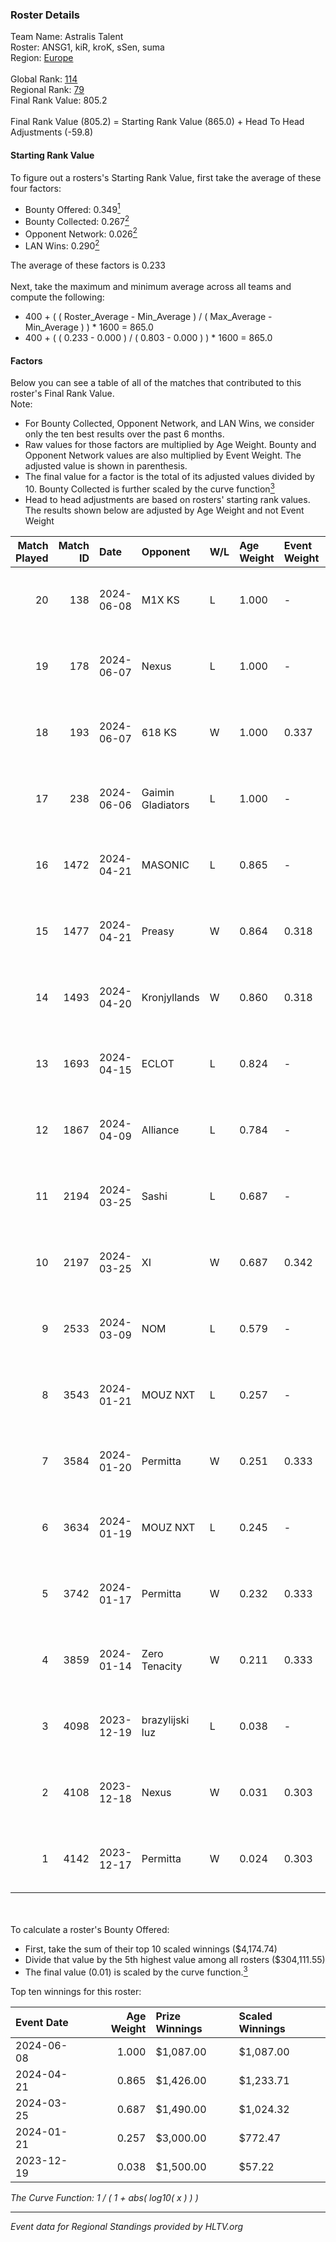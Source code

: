### Roster Details<br />
Team Name: Astralis Talent<br />
Roster: ANSG1, kiR, kroK, sSen, suma<br />
Region: [Europe]( ../standings_europe.md)<br />
<br />
Global Rank: [114](../standings_global.md)<br />
Regional Rank: [79]( ../standings_europe.md)<br />
Final Rank Value:  805.2<br />
<br />
Final Rank Value (805.2) = Starting Rank Value (865.0) + Head To Head Adjustments (-59.8)<br />

#### Starting Rank Value<br />
To figure out a rosters's Starting Rank Value, first take the average of these four factors:<br />
- Bounty Offered: 0.349[<sup>1</sup>](#table2)
- Bounty Collected: 0.267[<sup>2</sup>](#table1)
- Opponent Network: 0.026[<sup>2</sup>](#table1)
- LAN Wins: 0.290[<sup>2</sup>](#table1)

The average of these factors is 0.233<br />
<br />
Next, take the maximum and minimum average across all teams and compute the following:<br />
- 400 + ( ( Roster_Average - Min_Average ) / ( Max_Average - Min_Average ) ) * 1600 = 865.0
- 400 + ( ( 0.233 - 0.000 ) / ( 0.803 - 0.000 ) ) * 1600 = 865.0


#### Factors<br />
Below you can see a table of all of the matches that contributed to this roster's Final Rank Value.<br />
Note:<br />

- For Bounty Collected, Opponent Network, and LAN Wins, we consider only the ten best results over the past 6 months.
- Raw values for those factors are multiplied by Age Weight. Bounty and Opponent Network values are also multiplied by Event Weight. The adjusted value is shown in parenthesis.
- The final value for a factor is the total of its adjusted values divided by 10. Bounty Collected is further scaled by the curve function[<sup>3</sup>](#curveFunction)
- Head to head adjustments are based on rosters' starting rank values. The results shown below are adjusted by Age Weight and not Event Weight
<span id="table1"></span><br />


| Match Played | Match ID | Date       | Opponent          | W/L | Age Weight | Event Weight | Bounty Collected | Opponent Network | LAN Wins  | H2H Adj. | Roster                        |
| -: | -: | :- | :- | :- | :- | :- | :- | :- | :- | -: | :- |
|           20 |      138 | 2024-06-08 | M1X KS            | L   | 1.000      | -            | -                | -                | -         |    -6.98 | ANSG1, kiR, kroK, sSen, suma  |
|           19 |      178 | 2024-06-07 | Nexus             | L   | 1.000      | -            | -                | -                | -         |   -19.20 | ANSG1, kiR, kroK, sSen, suma  |
|           18 |      193 | 2024-06-07 | 618 KS            | W   | 1.000      | 0.337        | 0.000 (0.000)    | 0.000 (0.000)    | 1 (1.000) |     2.58 | ANSG1, kiR, kroK, sSen, suma  |
|           17 |      238 | 2024-06-06 | Gaimin Gladiators | L   | 1.000      | -            | -                | -                | -         |    -4.69 | ANSG1, kiR, kroK, sSen, suma  |
|           16 |     1472 | 2024-04-21 | MASONIC           | L   | 0.865      | -            | -                | -                | -         |   -13.12 | ANSG1, JBOEN, kiR, kroK, tOPZ |
|           15 |     1477 | 2024-04-21 | Preasy            | W   | 0.864      | 0.318        | 0.012 (0.003)    | 0.111 (0.030)    | 1 (0.864) |    11.78 | ANSG1, JBOEN, kiR, kroK, tOPZ |
|           14 |     1493 | 2024-04-20 | Kronjyllands      | W   | 0.860      | 0.318        | 0.000 (0.000)    | 0.000 (0.000)    | 1 (0.860) |     2.19 | ANSG1, JBOEN, kiR, kroK, tOPZ |
|           13 |     1693 | 2024-04-15 | ECLOT             | L   | 0.824      | -            | -                | -                | -         |    -3.99 | ANSG1, JBOEN, kiR, kroK, tOPZ |
|           12 |     1867 | 2024-04-09 | Alliance          | L   | 0.784      | -            | -                | -                | -         |   -10.75 | ANSG1, JBOEN, kiR, kroK, tOPZ |
|           11 |     2194 | 2024-03-25 | Sashi             | L   | 0.687      | -            | -                | -                | -         |   -15.01 | ANSG1, JBOEN, kiR, kroK, tOPZ |
|           10 |     2197 | 2024-03-25 | XI                | W   | 0.687      | 0.342        | 0.001 (0.000)    | 0.000 (0.000)    | 0 (0.000) |     2.77 | ANSG1, JBOEN, kiR, kroK, tOPZ |
|            9 |     2533 | 2024-03-09 | NOM               | L   | 0.579      | -            | -                | -                | -         |   -15.81 | ANSG1, JBOEN, kiR, kroK, tOPZ |
|            8 |     3543 | 2024-01-21 | MOUZ NXT          | L   | 0.257      | -            | -                | -                | -         |    -1.76 | ANSG1, JBOEN, kiR, kroK, tOPZ |
|            7 |     3584 | 2024-01-20 | Permitta          | W   | 0.251      | 0.333        | 0.022 (0.002)    | 0.972 (0.081)    | 0 (0.000) |     4.57 | ANSG1, JBOEN, kiR, kroK, tOPZ |
|            6 |     3634 | 2024-01-19 | MOUZ NXT          | L   | 0.245      | -            | -                | -                | -         |    -1.67 | ANSG1, JBOEN, kiR, kroK, tOPZ |
|            5 |     3742 | 2024-01-17 | Permitta          | W   | 0.232      | 0.333        | 0.022 (0.002)    | 0.972 (0.075)    | 0 (0.000) |     4.27 | ANSG1, JBOEN, kiR, kroK, tOPZ |
|            4 |     3859 | 2024-01-14 | Zero Tenacity     | W   | 0.211      | 0.333        | 0.154 (0.011)    | 1.000 (0.070)    | 0 (0.000) |     5.23 | ANSG1, JBOEN, kiR, kroK, tOPZ |
|            3 |     4098 | 2023-12-19 | brazylijski luz   | L   | 0.038      | -            | -                | -                | -         |    -0.72 | ANSG1, JBOEN, kiR, kroK, tOPZ |
|            2 |     4108 | 2023-12-18 | Nexus             | W   | 0.031      | 0.303        | 0.013 (0.000)    | 0.469 (0.004)    | 0 (0.000) |     0.50 | ANSG1, JBOEN, kiR, kroK, tOPZ |
|            1 |     4142 | 2023-12-17 | Permitta          | W   | 0.024      | 0.303        | 0.000 (0.000)    | 0.000 (0.000)    | 0 (0.000) |     0.05 | ANSG1, JBOEN, kiR, kroK, tOPZ |

<br />
<span id="table2"></span><br />
To calculate a roster's Bounty Offered:<br />

- First, take the sum of their top 10 scaled winnings ($4,174.74)
- Divide that value by the 5th highest value among all rosters ($304,111.55)
- The final value (0.01) is scaled by the curve function.[<sup>3</sup>](#curveFunction)

Top ten winnings for this roster:<br />

| Event Date | Age Weight | Prize Winnings | Scaled Winnings |
| :- | -: | :- | :- |
| 2024-06-08 |      1.000 | $1,087.00      | $1,087.00       |
| 2024-04-21 |      0.865 | $1,426.00      | $1,233.71       |
| 2024-03-25 |      0.687 | $1,490.00      | $1,024.32       |
| 2024-01-21 |      0.257 | $3,000.00      | $772.47         |
| 2023-12-19 |      0.038 | $1,500.00      | $57.22          |


<span id="curveFunction"></span>_The Curve Function: 1 / ( 1 + abs( log10( x ) ) )_<br />

---
_Event data for Regional Standings provided by HLTV.org_<br />
